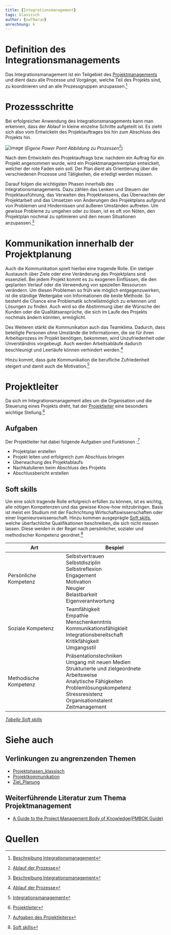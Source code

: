 ```yaml
---
title: {Integrationsmanagement}
tags: klassisch 
author: {ow79arux}
anrechnung: k 
---
```


# Definition des Integrationsmanagements
Das Integrationsmanagement ist ein Teilgebiet des [Projektmanagements](https://github.com/ManagingProjectsSuccessfully/ManagingProjectsSuccessfully.github.io/blob/main/kb/Projektmanagement.md) und dient dazu alle Prozesse und Vorgänge, welche Teil des Projekts sind, zu koordinieren und an alle Prozessgruppen anzupassen.[^1]


# Prozessschritte
Bei erfolgreicher Anwendung des Integrationsmanagements kann man erkennen, dass der Ablauf in kleine einzelne Schritte aufgeteilt ist. Es zieht sich also vom Entwickeln des Projektauftrages bis hin zum Abschluss des Projekts hin.

![image](https://user-images.githubusercontent.com/92979613/142760466-3cb71557-6d49-4938-822f-5e84b1ad5eda.png)
(*Eigene Power Point Abbildung zu Prozessen[^2]*)

Nach dem Entwickeln des Projektauftrags bzw. nachdem ein Auftrag für ein Projekt angenommen wurde, wird ein Projektmanagementplan entwickelt, welcher der rote Faden sein soll. Der Plan dient als Orientierung über die verschiedenen Prozesse und Tätigkeiten, die erledigt werden müssen.

Darauf folgen die wichtigsten Phasen innerhalb des Integrationsmanagements. Dazu zählen das Lenken und Steuern der Projektausführung, das Verwalten des Projektwissens, das Überwachen der Projektarbeit und das Umsetzen von Änderungen des Projektplans aufgrund von Problemen und Hindernissen und äußeren Umständen auftreten. Um gewisse Probleme zu umgehen oder zu lösen, ist es oft von Nöten, den Projektplan nochmal zu optimieren und den neuen Situationen anzupassen.[^1]


# Kommunikation innerhalb der Projektplanung

Auch die Kommunikation spielt hierbei eine tragende Rolle. Ein stetiger Austausch über Ziele oder eine Veränderung des Projektplans sind essenziell. Bei jedem Projekt kommt es zu exogenen Einflüssen, die den geplanten Verlauf oder die Verwendung von speziellen Ressourcen verändern. Um diesen Problemen so früh wie möglich entgegenzuwirken, ist die ständige Weitergabe von Informationen die beste Methode. So besteht die Chance eine Problematik schnellstmöglich zu erkennen und Lösungen zu finden. Auch wird so die Abstimmung über die Wünsche der Kunden oder die Qualitätsansprüche, die sich im Laufe des Projekts nochmals ändern könnten, ermöglicht. 

Des Weiteren stärkt die Kommunikation auch das Teamklima. Dadurch, dass beteiligte Personen ohne Umstände die Informationen, die sie für ihren Arbeitsprozess im Projekt benötigen, bekommen, wird Unzufriedenheit oder Unverständnis vorgebeugt. Auch werden Arbeitsabläufe dadurch beschleunigt und Leerläufe können verhindert werden.[^2]

Hinzu kommt, dass gute Kommunikation die berufliche Zufriedenheit steigert und damit auch die Motivation.[^3]


# Projektleiter

Da sich im Integrationsmanagement alles um die Organisation und die Steuerung eines Projekts dreht, hat der [Projektleiter](https://github.com/ManagingProjectsSuccessfully/ManagingProjectsSuccessfully.github.io/blob/main/kb/Projektleiter.md) eine besonders wichtige Stellung.[^4] 

## Aufgaben

Der Projektleiter hat dabei folgende Aufgaben und Funktionen :[^5]
- Projektplan erstellen
- Projekt leiten und erfolgreich zum Abschluss bringen
- Überwachung des Projektablaufs
- Nachkalulieren beim Abschluss des Projekts 
- Abschlussbericht erstellen

## Soft skills

Um eine solch tragende Rolle erfolgreich erfüllen zu können, ist es wichtig, alle nötigen Kompetenzen und das gewisse Know-how mitzubringen. Basis ist meist ein Studium mit der Fachrichtung Wirtschaftswissenschaften oder einer Ingenieurswissenschaft. Hinzu kommen ausgeprägte [Soft skills](https://en.wikipedia.org/wiki/Soft_skills), welche überfachliche Qualifikationen beschreiben, die sich nicht messen lassen. Diese werden in der Regel nach persönlicher, sozialer und methodischer Kompetenz geordnet.[^6]


| Art  | Bespiel |
| ------------- | ------------- |
| Persönliche Kompetenz  |Selbstvertrauen <br /> Selbstdisziplin <br /> Selbstreflexion <br /> Engagement <br /> Motivation <br /> Neugier <br /> Belastbarkeit <br /> Eigenverantwortung |
| Soziale Kompetenz | Teamfähigkeit <br /> Empathie <br /> Menschenkenntnis <br /> Kommunikationsfähigkleit <br /> Integrationsbereitschaft <br /> Kritikfähigkeit <br /> Umgangsstil|
|Methodische Kompetenz |Präsentationstechniken <br /> Umgang mit neuen Medien <br /> Strukturierte und zielgeordnete Arbeitsweise <br /> Analytische Fähigkeiten <br /> Problemlösungskompetenz <br /> Stressresistenz <br /> Organisationstalent <br /> Zeitmanagement |

*[Tabelle Soft skills](https://www.praktikum.info/karrieremagazin/bewerbung/soft-skills#content_block_8380)*

# Siehe auch
## Verlinkungen zu angrenzenden Themen

* [Projektphasen_klassisch](https://github.com/ManagingProjectsSuccessfully/ManagingProjectsSuccessfully.github.io/blob/main/kb/Projektphasen_klassisch.md)
* [Projektkommunikation](https://github.com/ManagingProjectsSuccessfully/ManagingProjectsSuccessfully.github.io/blob/main/kb/Projektkommunikation.md)
* [Ziel_Planung](https://github.com/ManagingProjectsSuccessfully/ManagingProjectsSuccessfully.github.io/blob/main/kb/Ziel_Planung.md)

## Weiterführende Literatur zum Thema Projektmanagement

* [A Guide to the Project Management Body of Knowledge(PMBOK Guide)](https://www.pmi.org/pmbok-guide-standards/foundational/pmbok)

# Quellen

[^1]: [Beschreibung Integrationsmanagement](https://www.wrike.com/de/project-management-guide/faq/was-ist-integrationsmanagement-bei-projekten/)
[^2]: [Ablauf der Prozesse](http://projektmanagement-definitionen.de/glossar/integrationsmanagement-in-projekten/)
[^3]: [Integrationsmanagement](https://de.wikipedia.org/wiki/Integrationsmanagement)
[^4]: [Projektleiter](https://de.wikipedia.org/wiki/Projektleiter#:~:text=Der%20Projektleiter%20ist%20f%C3%BCr%20die,im%20Rahmen%20des%20Projekts%20zust%C3%A4ndig.)
[^5]: [Aufgaben des Projektleiters](https://refa.de/berufe/projektleiter)
[^6]: [Soft skills](https://www.jobteaser.com/de/advices/420-soft-skills-vs-hard-skills-was-ist-der-unterschied)
